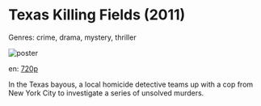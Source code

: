 # Texas Killing Fields (2011)

Genres: crime, drama, mystery, thriller

![poster](http://image.tmdb.org/t/p/w500/rvM3xqGDoNwXhzfO7qTLlIU8DZ8.jpg)

en:
  [720p](magnet:?xt=urn:btih:7ECF27A974BC858B3A2A052F72B99C4BF783E10D&tr=udp://glotorrents.pw:6969/announce&tr=udp://tracker.opentrackr.org:1337/announce&tr=udp://torrent.gresille.org:80/announce&tr=udp://tracker.openbittorrent.com:80&tr=udp://tracker.coppersurfer.tk:6969&tr=udp://tracker.leechers-paradise.org:6969&tr=udp://p4p.arenabg.ch:1337&tr=udp://tracker.internetwarriors.net:1337)
  


In the Texas bayous, a local homicide detective teams up with a cop from New York City to investigate a series of unsolved murders.